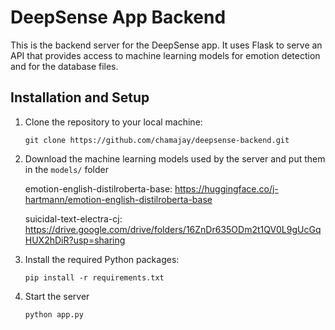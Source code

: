 # DeepSense App Backend

This is the backend server for the DeepSense app. It uses Flask to serve an API that provides access to machine learning models for emotion detection and for the database files.

## Installation and Setup

1. Clone the repository to your local machine:

    ```
    git clone https://github.com/chamajay/deepsense-backend.git
    ```

2. Download the machine learning models used by the server and put them in the `models/` folder

    emotion-english-distilroberta-base: https://huggingface.co/j-hartmann/emotion-english-distilroberta-base

    suicidal-text-electra-cj: https://drive.google.com/drive/folders/16ZnDr635ODm2t1QV0L9gUcGqHUX2hDiR?usp=sharing
    
    
3. Install the required Python packages:

    ```
    pip install -r requirements.txt
    ```

4. Start the server

    ```
    python app.py
    ```